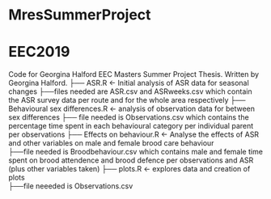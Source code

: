 # MresSummerProject
# EEC2019
Code for Georgina Halford EEC Masters Summer Project Thesis. Written by Georgina Halford. 
├── ASR.R   <- Initial analysis of ASR data for seasonal changes 
   ├──files needed are ASR.csv and ASRweeks.csv which contain the ASR survey data per route and for the whole area respectively 
├── Behavioural sex differences.R    <-  analysis of observation data for between sex differences 
   ├── file needed is Observations.csv which contains the percentage time spent in each behavioural category per individual parent per observations
├── Effects on behaviour.R    <- Analyse the effects of ASR and other variables on male and female brood care behaviour    
   ├──file needed is Broodbehaviour.csv which contains male and female time spent on brood attendence and brood defence per observations and ASR (plus other variables taken) 
├── plots.R      <-  explores data and creation of plots  
   ├──file neeeded is Observations.csv
   
